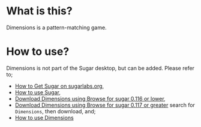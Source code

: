 What is this?
=============

Dimensions is a pattern-matching game.

How to use?
===========

Dimensions is not part of the Sugar desktop, but can be added.  Please refer to;

* [How to Get Sugar on sugarlabs.org](https://sugarlabs.org/),
* [How to use Sugar](https://help.sugarlabs.org/),
* [Download Dimensions using Browse for sugar 0.116 or lower](https://activities.sugarlabs.org/),
* [Download Dimensions using Browse for sugar 0.117 or greater](https://v4.activities.sugarlabs.org/) search for `Dimensions`, then download, and;
* [How to use Dimensions](https://help.sugarlabs.org/dimensions.html)
